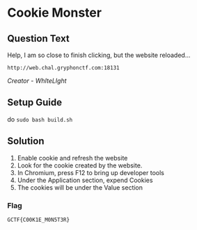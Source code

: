 # Cookie Monster

## Question Text
Help, I am so close to finish clicking, but the website reloaded...

`http://web.chal.gryphonctf.com:18131`

*Creator - WhIteLIght*

## Setup Guide
do `sudo bash build.sh`

## Solution
1) Enable cookie and refresh the website
2) Look for the cookie created by the website.
3) In Chromium, press F12 to bring up developer tools
4) Under the Application section, expend Cookies
5) The cookies will be under the Value section

### Flag
`GCTF{C00K1E_M0N5T3R}`


